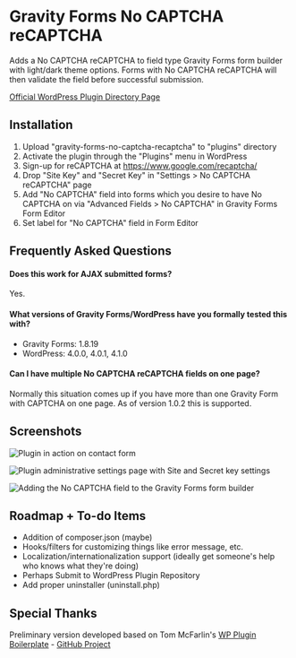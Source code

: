 # Gravity Forms No CAPTCHA reCAPTCHA

Adds a No CAPTCHA reCAPTCHA to field type Gravity Forms form builder with light/dark theme options. Forms with No CAPTCHA reCAPTCHA will then validate the field before successful submission.

[Official WordPress Plugin Directory Page](https://wordpress.org/plugins/gravity-forms-no-captcha-recaptcha/)

## Installation

1. Upload "gravity-forms-no-captcha-recaptcha" to "plugins" directory
2. Activate the plugin through the "Plugins" menu in WordPress
3. Sign-up for reCAPTCHA at https://www.google.com/recaptcha/
4. Drop "Site Key" and "Secret Key" in "Settings > No CAPTCHA reCAPTCHA" page
5. Add "No CAPTCHA" field into forms which you desire to have No CAPTCHA on via "Advanced Fields > No CAPTCHA" in Gravity Forms Form Editor
6. Set label for "No CAPTCHA" field in Form Editor

## Frequently Asked Questions

#### Does this work for AJAX submitted forms?

Yes.

#### What versions of Gravity Forms/WordPress have you formally tested this with?

* Gravity Forms: 1.8.19
* WordPress: 4.0.0, 4.0.1, 4.1.0

#### Can I have multiple No CAPTCHA reCAPTCHA fields on one page?

Normally this situation comes up if you have more than one Gravity Form with CAPTCHA on one page. As of version 1.0.2 this is supported.

## Screenshots

![Plugin in action on contact form](https://raw.githubusercontent.com/folkhack/Gravity-Forms-No-CAPTCHA-reCAPTCHA/master/gravity-forms-no-captcha-recaptcha/assets/screenshot-1.png "Plugin in action on contact form")

![Plugin administrative settings page with Site and Secret key settings](https://raw.githubusercontent.com/folkhack/Gravity-Forms-No-CAPTCHA-reCAPTCHA/master/gravity-forms-no-captcha-recaptcha/assets/screenshot-2.png "Plugin administrative settings page with Site and Secret key settings")

![Adding the No CAPTCHA field to the Gravity Forms form builder](https://raw.githubusercontent.com/folkhack/Gravity-Forms-No-CAPTCHA-reCAPTCHA/master/gravity-forms-no-captcha-recaptcha/assets/screenshot-3.png "Adding the No CAPTCHA field to the Gravity Forms form builder")

## Roadmap + To-do Items

* Addition of composer.json (maybe)
* Hooks/filters for customizing things like error message, etc.
* Localization/internationalization support (ideally get someone's help who knows what they're doing)
* Perhaps Submit to WordPress Plugin Repository
* Add proper uninstaller (uninstall.php)

## Special Thanks

Preliminary version developed based on Tom McFarlin's [WP Plugin Boilerplate](https://tommcfarlin.com/wordpress-plugin-boilerplate/) - [GitHub Project](https://github.com/tommcfarlin/WordPress-Plugin-Boilerplate)
